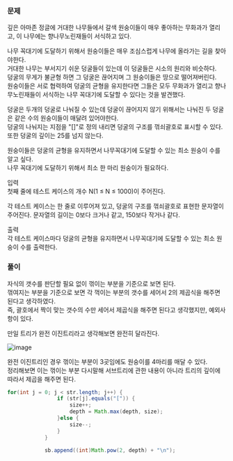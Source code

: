 ### 문제


깊은 아마존 정글에 거대한 나무들에서 갈색 원숭이들이 매우 좋아하는 무화과가 열리고, 이 나무에는 향나무노린재들이 서식하고 있다.   

나무 꼭대기에 도달하기 위해서 원숭이들은 매우 조심스럽게 나무에 올라가는 길을 찾아야한다.    
거대한 나무는 부서지기 쉬운 덩굴들이 있는데 이 덩굴들은 시소의 원리와 비슷하다.    
덩굴의 무게가 불균형 하면 그 덩굴은 끊어지며 그 원숭이들은 땅으로 떨어져버린다.    
원숭이들은 서로 협력하여 덩굴의 균형을 유지한다면 그들은 모두 무화과가 열리고 향나무노린재들이 서식하는 나무 꼭대기에 도달할 수 있다는 것을 발견했다.   

덩굴은 두개의 덩굴로 나눠질 수 있는데 덩굴이 끊어지지 않기 위해서는 나눠진 두 덩굴은 같은 수의 원숭이들이 매달려 있어야한다.   
덩굴의 나눠지는 지점을 "[]"로 정의 내리면 덩굴의 구조를 꺾쇠괄호로 표시할 수 있다. 또한 덩굴의 깊이는 25를 넘지 않는다.   



원숭이들은 덩굴의 균형을 유지하면서 나무꼭대기에 도달할 수 있는 최소 원숭이 수를 알고 싶다.   
나무 꼭대기에 도달하기 위해서 최소 한 마리 원숭이가 필요하다.   

입력   
첫째 줄에 테스트 케이스의 개수 N(1 ≤ N ≤ 1000)이 주어진다.   

각 테스트 케이스는 한 줄로 이루어져 있고, 덩굴의 구조를 꺾쇠괄호로 표현한 문자열이 주어진다. 문자열의 길이는 0보다 크거나 같고, 150보다 작거나 같다.   

출력   
각 테스트 케이스마다 덩굴의 균형을 유지하면서 나무꼭대기에 도달할 수 있는 최소 원숭이 수를 출력한다.   


### 풀이

자식의 갯수를 판단할 필요 없이 꺾이는 부분을 기준으로 보면 된다.   
꺾여지는 부분을 기준으로 보면 각 꺽이는 부분의 갯수를 세어서 2의 제곱식을 해주면 된다고 생각하였다.   
즉, 괄호에서 짝이 맞는 갯수의 수만 세어서 제곱식을 해주면 된다고 생각했지만, 예외사항이 있다.   

만일 트리가 완전 이진트리라고 생각해보면 완전히 달라진다.   

![image](https://user-images.githubusercontent.com/80390524/190863923-7c9d8515-0db1-4f14-9d36-e7396cfb26ae.png)   

완전 이진트리인 경우 꺾이는 부분이 3곳임에도 원숭이를 4마리를 매달 수 있다.   
정리해보면 이는 꺾이는 부분 다시말해 서브트리에 관한 내용이 아니라 트리의 깊이에 따라서 제곱을 해주면 된다.   

```java
for(int j = 0; j < str.length; j++) {
				if (str[j].equals("[")) {
					size++;
					depth = Math.max(depth, size);
				}else {
					size--;
				}
			}
			
			sb.append((int)Math.pow(2, depth) + "\n");
```      



